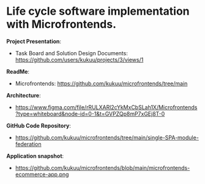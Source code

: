 # Life cycle software implementation with Microfrontends.

**Project Presentation**:

- Task Board and Solution Design Documents: https://github.com/users/kukuu/projects/3/views/1
<!-- - PDF: https://github.com/kukuu/hippy/blob/main/Hippo-MC-PDF.pdf-->
<!-- - Powerpoint: https://github.com/kukuu/hippy/blob/main/Hippo-MC-PP.pptx-->

**ReadMe**:  
- Microfrontends: https://github.com/kukuu/microfrontends/tree/main

**Architecture**:

- https://www.figma.com/file/rRULXARl2cYkMxCbSLah1X/Microfrontends?type=whiteboard&node-id=0-1&t=GVPZQp8mP7xGEj8T-0

**GitHub Code Repository**:  

- https://github.com/kukuu/microfrontends/tree/main/single-SPA-module-federation

**Application snapshot**: 

- https://github.com/kukuu/microfrontends/blob/main/microfrontends-ecommerce-app.png




